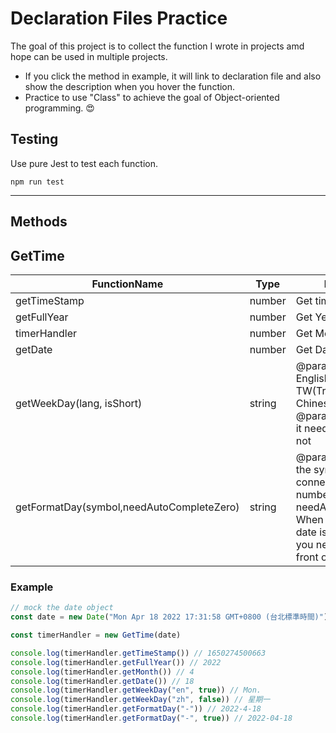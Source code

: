 # Declaration Files Practice

The goal of this project is to collect the function I wrote in projects amd hope can be used in multiple projects.

- If you click the method in example, it will link to declaration file and also show the description when you hover the function.
- Practice to use "Class" to achieve the goal of Object-oriented programming. :heart_eyes:

## Testing

Use pure Jest to test each function.

```javascript=
npm run test
```

---

## Methods

## GetTime

| FunctionName                              | Type   | Description                                                                                                                                                                 |
| ----------------------------------------- | ------ | --------------------------------------------------------------------------------------------------------------------------------------------------------------------------- |
| getTimeStamp                              | number | Get timeStamp.                                                                                                                                                              |
| getFullYear                               | number | Get Year.                                                                                                                                                                   |
| timerHandler                              | number | Get Month.                                                                                                                                                                  |
| getDate                                   | number | Get Date.                                                                                                                                                                   |
| getWeekDay(lang, isShort)                 | string | @param lang choose English or zh-TW(Transitional Chinese) to display & @param isShort should it need to shorten or not                                                      |
| getFormatDay(symbol,needAutoCompleteZero) | string | @param symbol Add the symbol you want to connect between number & @param needAutoCompleteZero When the month or date is less than 10, Do you need to add 0 in front of them |

### Example

```javascript =
// mock the date object
const date = new Date("Mon Apr 18 2022 17:31:58 GMT+0800 (台北標準時間)")

const timerHandler = new GetTime(date)

console.log(timerHandler.getTimeStamp()) // 1650274500663
console.log(timerHandler.getFullYear()) // 2022
console.log(timerHandler.getMonth()) // 4
console.log(timerHandler.getDate()) // 18
console.log(timerHandler.getWeekDay("en", true)) // Mon.
console.log(timerHandler.getWeekDay("zh", false)) // 星期一
console.log(timerHandler.getFormatDay("-")) // 2022-4-18
console.log(timerHandler.getFormatDay("-", true)) // 2022-04-18
```
